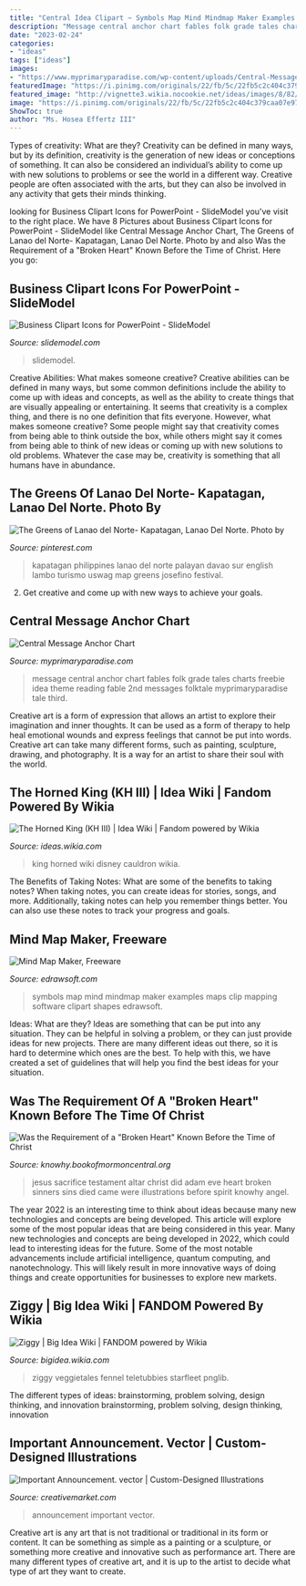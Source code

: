 ```yaml
---
title: "Central Idea Clipart ~ Symbols Map Mind Mindmap Maker Examples Maps Clip Mapping Software Clipart Shapes Edrawsoft"
description: "Message central anchor chart fables folk grade tales charts freebie idea theme reading fable 2nd messages folktale myprimaryparadise tale third"
date: "2023-02-24"
categories:
- "ideas"
tags: ["ideas"]
images:
- "https://www.myprimaryparadise.com/wp-content/uploads/Central-Message-Anchor-Chart.png"
featuredImage: "https://i.pinimg.com/originals/22/fb/5c/22fb5c2c404c379caa07e97e3d064f26.jpg"
featured_image: "http://vignette3.wikia.nocookie.net/ideas/images/8/82/Horned_King.png/revision/latest?cb=20120104161821"
image: "https://i.pinimg.com/originals/22/fb/5c/22fb5c2c404c379caa07e97e3d064f26.jpg"
ShowToc: true
author: "Ms. Hosea Effertz III"
---
```



Types of creativity: What are they?
Creativity can be defined in many ways, but by its definition, creativity is the generation of new ideas or conceptions of something. It can also be considered an individual’s ability to come up with new solutions to problems or see the world in a different way. Creative people are often associated with the arts, but they can also be involved in any activity that gets their minds thinking.

	

		
looking for Business Clipart Icons for PowerPoint - SlideModel you've visit to the right place. We have 8 Pictures about Business Clipart Icons for PowerPoint - SlideModel like Central Message Anchor Chart, The Greens of Lanao del Norte- Kapatagan, Lanao Del Norte. Photo by and also Was the Requirement of a &quot;Broken Heart&quot; Known Before the Time of Christ. Here you go:
		
    
## Business Clipart Icons For PowerPoint - SlideModel

<img loading=lazy src="https://cdn2.slidemodel.com/wp-content/uploads/6655-01-business-management-flat-icons-1.jpg" onerror="this.onerror=null;this.src='https://tse4.mm.bing.net/th?id=OIP.hDkuZlyVICLbWFcstTh4YgHaEK&amp;pid=15.1';" alt="Business Clipart Icons for PowerPoint - SlideModel">

_Source: slidemodel.com_

>slidemodel. 

	

Creative Abilities: What makes someone creative?
Creative abilities can be defined in many ways, but some common definitions include the ability to come up with ideas and concepts, as well as the ability to create things that are visually appealing or entertaining. It seems that creativity is a complex thing, and there is no one definition that fits everyone. However, what makes someone creative? Some people might say that creativity comes from being able to think outside the box, while others might say it comes from being able to think of new ideas or coming up with new solutions to old problems. Whatever the case may be, creativity is something that all humans have in abundance.

    
## The Greens Of Lanao Del Norte- Kapatagan, Lanao Del Norte. Photo By

<img loading=lazy src="https://i.pinimg.com/originals/22/fb/5c/22fb5c2c404c379caa07e97e3d064f26.jpg" onerror="this.onerror=null;this.src='https://tse2.mm.bing.net/th?id=OIP.R-yFVmI79a3I4EGx6181SwHaE7&amp;pid=15.1';" alt="The Greens of Lanao del Norte- Kapatagan, Lanao Del Norte. Photo by">

_Source: pinterest.com_

>kapatagan philippines lanao del norte palayan davao sur english lambo turismo uswag map greens josefino festival. 

	

2. Get creative and come up with new ways to achieve your goals.

    
## Central Message Anchor Chart

<img loading=lazy src="https://www.myprimaryparadise.com/wp-content/uploads/Central-Message-Anchor-Chart.png" onerror="this.onerror=null;this.src='https://tse3.mm.bing.net/th?id=OIP.NqIqDwKWSt77M0UevItD-AHaEO&amp;pid=15.1';" alt="Central Message Anchor Chart">

_Source: myprimaryparadise.com_

>message central anchor chart fables folk grade tales charts freebie idea theme reading fable 2nd messages folktale myprimaryparadise tale third. 

	

Creative art is a form of expression that allows an artist to explore their imagination and inner thoughts. It can be used as a form of therapy to help heal emotional wounds and express feelings that cannot be put into words. Creative art can take many different forms, such as painting, sculpture, drawing, and photography. It is a way for an artist to share their soul with the world.

    
## The Horned King (KH III) | Idea Wiki | Fandom Powered By Wikia

<img loading=lazy src="http://vignette3.wikia.nocookie.net/ideas/images/8/82/Horned_King.png/revision/latest?cb=20120104161821" onerror="this.onerror=null;this.src='https://tse2.mm.bing.net/th?id=OIP.IPhVS8bWJtjL52jE4a2C3AHaNM&amp;pid=15.1';" alt="The Horned King (KH III) | Idea Wiki | Fandom powered by Wikia">

_Source: ideas.wikia.com_

>king horned wiki disney cauldron wikia. 

	

The Benefits of Taking Notes: What are some of the benefits to taking notes?
When taking notes, you can create ideas for stories, songs, and more. Additionally, taking notes can help you remember things better. You can also use these notes to track your progress and goals.

    
## Mind Map Maker, Freeware

<img loading=lazy src="http://www.edrawsoft.com/images/shapes/mind-symbols2.png" onerror="this.onerror=null;this.src='https://tse2.mm.bing.net/th?id=OIP.OaXdZeh8mPylZbv-A7SljAHaEc&amp;pid=15.1';" alt="Mind Map Maker, Freeware">

_Source: edrawsoft.com_

>symbols map mind mindmap maker examples maps clip mapping software clipart shapes edrawsoft. 

	

Ideas: What are they?
Ideas are something that can be put into any situation. They can be helpful in solving a problem, or they can just provide ideas for new projects. There are many different ideas out there, so it is hard to determine which ones are the best. To help with this, we have created a set of guidelines that will help you find the best ideas for your situation.

    
## Was The Requirement Of A &quot;Broken Heart&quot; Known Before The Time Of Christ

<img loading=lazy src="https://knowhy.bookofmormoncentral.org/sites/default/files/knowhy-img/2016/extra/brokenheart/adam-eve.jpg" onerror="this.onerror=null;this.src='https://tse4.mm.bing.net/th?id=OIP.rj1r4988KOgegZMMycAxOQHaJ4&amp;pid=15.1';" alt="Was the Requirement of a &quot;Broken Heart&quot; Known Before the Time of Christ">

_Source: knowhy.bookofmormoncentral.org_

>jesus sacrifice testament altar christ did adam eve heart broken sinners sins died came were illustrations before spirit knowhy angel. 

	

The year 2022 is an interesting time to think about ideas because many new technologies and concepts are being developed. This article will explore some of the most popular ideas that are being considered in this year.
Many new technologies and concepts are being developed in 2022, which could lead to interesting ideas for the future. Some of the most notable advancements include artificial intelligence, quantum computing, and nanotechnology. This will likely result in more innovative ways of doing things and create opportunities for businesses to explore new markets.

    
## Ziggy | Big Idea Wiki | FANDOM Powered By Wikia

<img loading=lazy src="https://vignette.wikia.nocookie.net/bigidea/images/8/83/ZiggyPromo.png/revision/latest?cb=20160611211244" onerror="this.onerror=null;this.src='https://tse1.mm.bing.net/th?id=OIP.h2hwsnlrz0pihhq7poi-wwHaKQ&amp;pid=15.1';" alt="Ziggy | Big Idea Wiki | FANDOM powered by Wikia">

_Source: bigidea.wikia.com_

>ziggy veggietales fennel teletubbies starfleet pnglib. 

	

The different types of ideas: brainstorming, problem solving, design thinking, and innovation
brainstorming, problem solving, design thinking, innovation

    
## Important Announcement. Vector | Custom-Designed Illustrations

<img loading=lazy src="https://cmkt-image-prd.freetls.fastly.net/0.1.0/ps/6029918/600/400/m2/fpnw/wm0/52-.jpg?1552148196&amp;s=f2dbf710dc0aa33b021ff6b29f3b2609" onerror="this.onerror=null;this.src='https://tse1.mm.bing.net/th?id=OIP.qzuAJIUxmoteZjGGAk1GegHaE8&amp;pid=15.1';" alt="Important Announcement. vector | Custom-Designed Illustrations">

_Source: creativemarket.com_

>announcement important vector. 

	

Creative art is any art that is not traditional or traditional in its form or content. It can be something as simple as a painting or a sculpture, or something more creative and innovative such as performance art. There are many different types of creative art, and it is up to the artist to decide what type of art they want to create.

